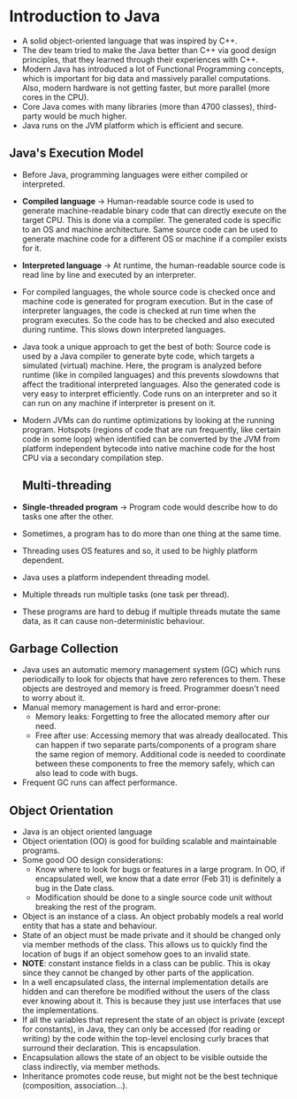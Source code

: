 # Introduction to Java

* A solid object-oriented language that was inspired by C++.
* The dev team tried to make the Java better than C++ via good design principles, that they learned through their
  experiences with C++.
* Modern Java has introduced a lot of Functional Programming concepts, which is important for big data and massively
  parallel computations. Also, modern hardware is not getting faster, but more parallel (more cores in the CPU).
* Core Java comes with many libraries (more than 4700 classes), third-party would be much higher.
* Java runs on the JVM platform which is efficient and secure.


## Java's Execution Model

* Before Java, programming languages were either compiled or interpreted.
* **Compiled language** -> Human-readable source code is used to generate machine-readable binary code that can directly
  execute on the target CPU. This is done via a compiler. The generated code is specific to an OS and machine
  architecture. Same source code can be used to generate machine code for a different OS or machine if a compiler exists
  for it.
* **Interpreted language** -> At runtime, the human-readable source code is read line by line and executed by an
  interpreter.
* For compiled languages, the whole source code is checked once and machine code is generated for program execution. But
  in the case of interpreter languages, the code is checked at run time when the program executes. So the code has to be
  checked and also executed during runtime. This slows down interpreted languages.
* Java took a unique approach to get the best of both: Source code is used by a Java compiler to generate byte code,
  which targets a simulated (virtual) machine. Here, the program is analyzed before runtime (like in compiled languages)
  and this prevents slowdowns that affect the traditional interpreted languages. Also the generated code is very easy to
  interpret efficiently. Code runs on an interpreter and so it can run on any machine if interpreter is present on it.
* Modern JVMs can do runtime optimizations by looking at the running program. Hotspots (regions of code that are run
  frequently, like certain code in some loop) when identified can be converted by the JVM from platform independent
  bytecode into native machine code for the host CPU via a secondary compilation step.

  ## Multi-threading

* **Single-threaded program** -> Program code would describe how to do tasks one after the other.
* Sometimes, a program has to do more than one thing at the same time.
* Threading uses OS features and so, it used to be highly platform dependent.
* Java uses a platform independent threading model.
* Multiple threads run multiple tasks (one task per thread).
* These programs are hard to debug if multiple threads mutate the same data, as it can cause non-deterministic
  behaviour.

## Garbage Collection

* Java uses an automatic memory management system (GC) which runs periodically to look for objects that have zero
  references to them. These objects are destroyed and memory is freed. Programmer doesn't need to worry about it.
* Manual memory management is hard and error-prone:
    * Memory leaks: Forgetting to free the allocated memory after our need.
    * Free after use: Accessing memory that was already deallocated. This can happen if two separate parts/components of
      a program share the same region of memory. Additional code is needed to coordinate between these components to
      free the memory safely, which can also lead to code with bugs.
* Frequent GC runs can affect performance.

## Object Orientation

* Java is an object oriented language
* Object orientation (OO) is good for building scalable and maintainable programs.
* Some good OO design considerations:
    * Know where to look for bugs or features in a large program. In OO, if encapsulated well, we know that a date error
      (Feb 31) is definitely a bug in the Date class.
    * Modification should be done to a single source code unit without breaking the rest of the program.
* Object is an instance of a class. An object probably models a real world entity that has a state and behaviour.
* State of an object must be made private and it should be changed only via member methods of the class. This allows us
  to quickly find the location of bugs if an object somehow goes to an invalid state.
* **NOTE**: constant instance fields in a class can be public. This is okay since they cannot be changed by other parts
  of the application.
* In a well encapsulated class, the internal implementation details are hidden and can therefore be modified without the
  users of the class ever knowing about it. This is because they just use interfaces that use the implementations.
* If all the variables that represent the state of an object is private (except for constants), in Java, they can only be
  accessed (for reading or writing) by the code within the top-level enclosing curly braces that surround their
  declaration. This is encapsulation.
* Encapsulation allows the state of an object to be visible outside the class indirectly, via member methods.
* Inheritance promotes code reuse, but might not be the best technique (composition, association...).
